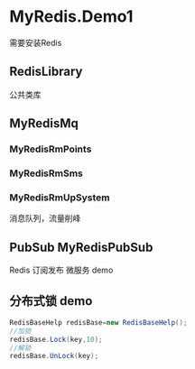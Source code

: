 # MyRedis.Demo1 
需要安装Redis

## RedisLibrary
公共类库

## MyRedisMq
### MyRedisRmPoints
### MyRedisRmSms
### MyRedisRmUpSystem
消息队列，流量削峰

## PubSub MyRedisPubSub
Redis 订阅发布 微服务 demo 

## 分布式锁 demo 

```C#
RedisBaseHelp redisBase=new RedisBaseHelp();
//加锁
redisBase.Lock(key,10);
//解锁
redisBase.UnLock(key);
```

